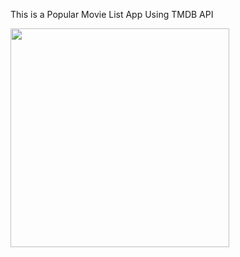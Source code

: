 This is a Popular Movie List App Using TMDB API

<p float="left">
<img src= "https://github.com/znun/iOS-JSON-Parsing-News-API-/assets/33092475/99fcd8b8-de14-42e2-be41-01f02cc2839a.png"  width="350" />
</p>


